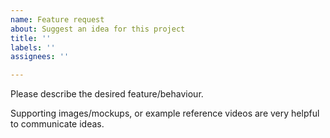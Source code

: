 ```yaml
---
name: Feature request
about: Suggest an idea for this project
title: ''
labels: ''
assignees: ''

---
```


Please describe the desired feature/behaviour.

Supporting images/mockups, or example reference videos are very helpful to communicate ideas.
